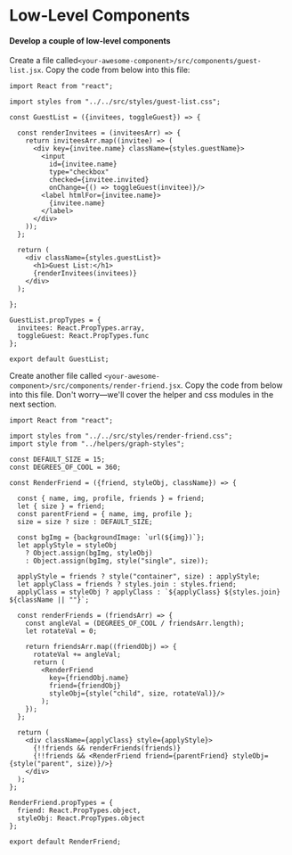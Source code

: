 # Low-Level Components

#### Develop a couple of low-level components

Create a file called`<your-awesome-component>/src/components/guest-list.jsx`. Copy the code from below into this file:

```
import React from "react";

import styles from "../../src/styles/guest-list.css";

const GuestList = ({invitees, toggleGuest}) => {

  const renderInvitees = (inviteesArr) => {
    return inviteesArr.map((invitee) => (
      <div key={invitee.name} className={styles.guestName}>
        <input
          id={invitee.name}
          type="checkbox"
          checked={invitee.invited}
          onChange={() => toggleGuest(invitee)}/>
        <label htmlFor={invitee.name}>
          {invitee.name}
        </label>
      </div>
    ));
  };

  return (
    <div className={styles.guestList}>
      <h1>Guest List:</h1>
      {renderInvitees(invitees)}
    </div>
  );

};

GuestList.propTypes = {
  invitees: React.PropTypes.array,
  toggleGuest: React.PropTypes.func
};

export default GuestList;
```

Create another file called `<your-awesome-component>/src/components/render-friend.jsx`. Copy the code from below into this file. Don't worry—we'll cover the helper and css modules in the next section.

    import React from "react";

    import styles from "../../src/styles/render-friend.css";
    import style from "../helpers/graph-styles";

    const DEFAULT_SIZE = 15;
    const DEGREES_OF_COOL = 360;

    const RenderFriend = ({friend, styleObj, className}) => {

      const { name, img, profile, friends } = friend;
      let { size } = friend;
      const parentFriend = { name, img, profile };
      size = size ? size : DEFAULT_SIZE;

      const bgImg = {backgroundImage: `url(${img})`};
      let applyStyle = styleObj
        ? Object.assign(bgImg, styleObj)
        : Object.assign(bgImg, style("single", size));

      applyStyle = friends ? style("container", size) : applyStyle;
      let applyClass = friends ? styles.join : styles.friend;
      applyClass = styleObj ? applyClass : `${applyClass} ${styles.join} ${className || ""}`;

      const renderFriends = (friendsArr) => {
        const angleVal = (DEGREES_OF_COOL / friendsArr.length);
        let rotateVal = 0;

        return friendsArr.map((friendObj) => {
          rotateVal += angleVal;
          return (
            <RenderFriend
              key={friendObj.name}
              friend={friendObj}
              styleObj={style("child", size, rotateVal)}/>
            );
        });
      };

      return (
        <div className={applyClass} style={applyStyle}>
          {!!friends && renderFriends(friends)}
          {!!friends && <RenderFriend friend={parentFriend} styleObj={style("parent", size)}/>}
        </div>
      );
    };

    RenderFriend.propTypes = {
      friend: React.PropTypes.object,
      styleObj: React.PropTypes.object
    };

    export default RenderFriend;




